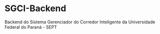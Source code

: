 # SGCI-Backend
Backend do Sistema Gerenciador do Corredor Inteligente da Universidade Federal do Paraná - SEPT
